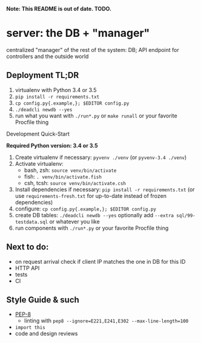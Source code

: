 **Note: This README is out of date. TODO.**

server: the DB + "manager"
==========================

centralized "manager" of the rest of the system: DB; API endpoint for
controllers and the outside world

Deployment TL;DR
----------------

1. virtualenv with Python 3.4 or 3.5
2. `pip install -r requirements.txt`
3. `cp config.py{.example,}; $EDITOR config.py`
4. `./deadcli newdb --yes`
5. run what you want with `./run*.py` or `make runall` or your favorite Procfile thing

Development Quick-Start

**Required Python version: 3.4 or 3.5**

1. Create virtualenv if necessary: `pyvenv ./venv` (or `pyvenv-3.4 ./venv`)
2. Activate virtualenv:
   - bash, zsh: `source venv/bin/activate`
   - fish: `. venv/bin/activate.fish`
   - csh, tcsh: `source venv/bin/activate.csh`
3. Install dependencies if necessary: `pip install -r requirements.txt`
   (or use `requirements-fresh.txt` for up-to-date instead of frozen dependencies)
4. configure: `cp config.py{.example,}; $EDITOR config.py`
5. create DB tables: `./deadcli newdb --yes`
   optionally add `--extra sql/99-testdata.sql` or whatever you like
6. run components with `./run*.py` or your favorite Procfile thing

Next to do:
-----------

- on request arrival check if client IP matches the one in DB for this ID
- HTTP API
- tests
- CI

Style Guide & such
------------------

- [PEP-8](https://www.python.org/dev/peps/pep-0008/)
  - linting with `pep8 --ignore=E221,E241,E302 --max-line-length=100`
- `import this`
- code and design reviews
